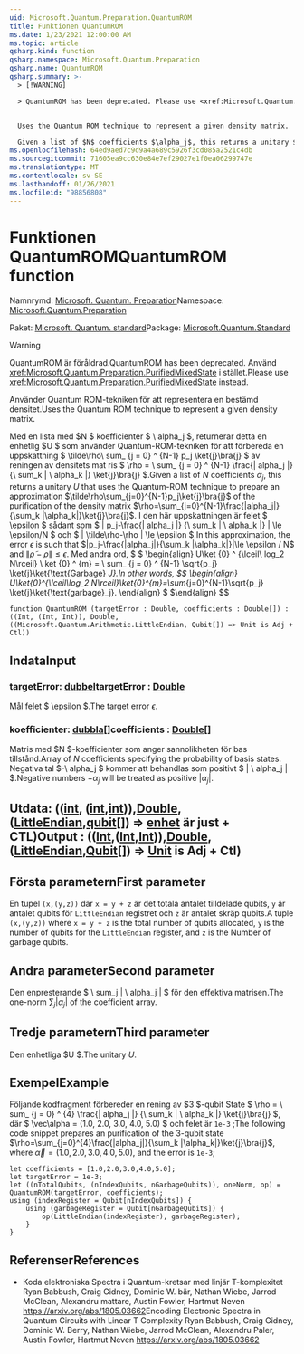 ```yaml
---
uid: Microsoft.Quantum.Preparation.QuantumROM
title: Funktionen QuantumROM
ms.date: 1/23/2021 12:00:00 AM
ms.topic: article
qsharp.kind: function
qsharp.namespace: Microsoft.Quantum.Preparation
qsharp.name: QuantumROM
qsharp.summary: >-
  > [!WARNING]

  > QuantumROM has been deprecated. Please use <xref:Microsoft.Quantum.Preparation.PurifiedMixedState> instead.


  Uses the Quantum ROM technique to represent a given density matrix.

  Given a list of $N$ coefficients $\alpha_j$, this returns a unitary $U$ that uses the Quantum-ROM technique to prepare an approximation  $\tilde\rho\sum_{j=0}^{N-1}p_j\ket{j}\bra{j}$ of the purification of the density matrix $\rho=\sum_{j=0}^{N-1}\frac{|alpha_j|}{\sum_k |\alpha_k|}\ket{j}\bra{j}$. In this approximation, the error $\epsilon$ is such that $|p_j-\frac{|alpha_j|}{\sum_k |\alpha_k|}|\le \epsilon / N$ and $\|\tilde\rho - \rho\| \le \epsilon$. In other words, $$ \begin{align} U\ket{0}^{\lceil\log_2 N\rceil}\ket{0}^{m}=\sum_{j=0}^{N-1}\sqrt{p_j} \ket{j}\ket{\text{garbage}_j}. \end{align} $$
ms.openlocfilehash: 64ed9aed7c9d9a4a689c5926f3cd085a2521c4db
ms.sourcegitcommit: 71605ea9cc630e84e7ef29027e1f0ea06299747e
ms.translationtype: MT
ms.contentlocale: sv-SE
ms.lasthandoff: 01/26/2021
ms.locfileid: "98856808"
---
```

# <a name="quantumrom-function"></a><span data-ttu-id="f3e94-102">Funktionen QuantumROM</span><span class="sxs-lookup"><span data-stu-id="f3e94-102">QuantumROM function</span></span>

<span data-ttu-id="f3e94-103">Namnrymd: [Microsoft. Quantum. Preparation](xref:Microsoft.Quantum.Preparation)</span><span class="sxs-lookup"><span data-stu-id="f3e94-103">Namespace: [Microsoft.Quantum.Preparation](xref:Microsoft.Quantum.Preparation)</span></span>

<span data-ttu-id="f3e94-104">Paket: [Microsoft. Quantum. standard](https://nuget.org/packages/Microsoft.Quantum.Standard)</span><span class="sxs-lookup"><span data-stu-id="f3e94-104">Package: [Microsoft.Quantum.Standard](https://nuget.org/packages/Microsoft.Quantum.Standard)</span></span>


> [!WARNING]
> <span data-ttu-id="f3e94-105">QuantumROM är föråldrad.</span><span class="sxs-lookup"><span data-stu-id="f3e94-105">QuantumROM has been deprecated.</span></span> <span data-ttu-id="f3e94-106">Använd <xref:Microsoft.Quantum.Preparation.PurifiedMixedState> i stället.</span><span class="sxs-lookup"><span data-stu-id="f3e94-106">Please use <xref:Microsoft.Quantum.Preparation.PurifiedMixedState> instead.</span></span>

<span data-ttu-id="f3e94-107">Använder Quantum ROM-tekniken för att representera en bestämd densitet.</span><span class="sxs-lookup"><span data-stu-id="f3e94-107">Uses the Quantum ROM technique to represent a given density matrix.</span></span>

<span data-ttu-id="f3e94-108">Med en lista med $N $ koefficienter $ \ alpha_j $, returnerar detta en enhetlig $U $ som använder Quantum-ROM-tekniken för att förbereda en uppskattning $ \tilde\rho\ sum_ {j = 0} ^ {N-1} p_j \ket{j}\bra{j} $ av reningen av densitets mat ris $ \rho = \ sum_ {j = 0} ^ {N-1} \frac{| alpha_j |} {\ sum_k | \ alpha_k |} \ket{j}\bra{j} $.</span><span class="sxs-lookup"><span data-stu-id="f3e94-108">Given a list of $N$ coefficients $\alpha_j$, this returns a unitary $U$ that uses the Quantum-ROM technique to prepare an approximation  $\tilde\rho\sum_{j=0}^{N-1}p_j\ket{j}\bra{j}$ of the purification of the density matrix $\rho=\sum_{j=0}^{N-1}\frac{|alpha_j|}{\sum_k |\alpha_k|}\ket{j}\bra{j}$.</span></span> <span data-ttu-id="f3e94-109">I den här uppskattningen är felet $ \epsilon $ sådant som $ | p_j-\frac{| alpha_j |} {\ sum_k | \ alpha_k |} | \le \epsilon/N $ och $ \| \tilde\rho-\rho \| \le \epsilon $.</span><span class="sxs-lookup"><span data-stu-id="f3e94-109">In this approximation, the error $\epsilon$ is such that $|p_j-\frac{|alpha_j|}{\sum_k |\alpha_k|}|\le \epsilon / N$ and $\|\tilde\rho - \rho\| \le \epsilon$.</span></span> <span data-ttu-id="f3e94-110">Med andra ord, $ $ \begin{align} U\ket {0} ^ {\lceil\ log_2 N\rceil} \ ket {0} ^ {m} = \ sum_ {j = 0} ^ {N-1} \sqrt{p_j} \ket{j}\ket{\text{Garbage} _J}.</span><span class="sxs-lookup"><span data-stu-id="f3e94-110">In other words, $$ \begin{align} U\ket{0}^{\lceil\log_2 N\rceil}\ket{0}^{m}=\sum_{j=0}^{N-1}\sqrt{p_j} \ket{j}\ket{\text{garbage}_j}.</span></span>
<span data-ttu-id="f3e94-111">\end{align} $ $</span><span class="sxs-lookup"><span data-stu-id="f3e94-111">\end{align} $$</span></span>

```qsharp
function QuantumROM (targetError : Double, coefficients : Double[]) : ((Int, (Int, Int)), Double, ((Microsoft.Quantum.Arithmetic.LittleEndian, Qubit[]) => Unit is Adj + Ctl))
```


## <a name="input"></a><span data-ttu-id="f3e94-112">Indata</span><span class="sxs-lookup"><span data-stu-id="f3e94-112">Input</span></span>

### <a name="targeterror--double"></a><span data-ttu-id="f3e94-113">targetError: [dubbel](xref:microsoft.quantum.lang-ref.double)</span><span class="sxs-lookup"><span data-stu-id="f3e94-113">targetError : [Double](xref:microsoft.quantum.lang-ref.double)</span></span>

<span data-ttu-id="f3e94-114">Mål felet $ \epsilon $.</span><span class="sxs-lookup"><span data-stu-id="f3e94-114">The target error $\epsilon$.</span></span>


### <a name="coefficients--double"></a><span data-ttu-id="f3e94-115">koefficienter: [dubbla](xref:microsoft.quantum.lang-ref.double)[]</span><span class="sxs-lookup"><span data-stu-id="f3e94-115">coefficients : [Double](xref:microsoft.quantum.lang-ref.double)[]</span></span>

<span data-ttu-id="f3e94-116">Matris med $N $-koefficienter som anger sannolikheten för bas tillstånd.</span><span class="sxs-lookup"><span data-stu-id="f3e94-116">Array of $N$ coefficients specifying the probability of basis states.</span></span>
<span data-ttu-id="f3e94-117">Negativa tal $-\ alpha_j $ kommer att behandlas som positivt $ | \ alpha_j | $.</span><span class="sxs-lookup"><span data-stu-id="f3e94-117">Negative numbers $-\alpha_j$ will be treated as positive $|\alpha_j|$.</span></span>



## <a name="output--intintintdoublelittleendianqubit--unit--is-adj--ctl"></a><span data-ttu-id="f3e94-118">Utdata: (([int](xref:microsoft.quantum.lang-ref.int), ([int](xref:microsoft.quantum.lang-ref.int),[int](xref:microsoft.quantum.lang-ref.int))),[Double](xref:microsoft.quantum.lang-ref.double), ([LittleEndian](xref:Microsoft.Quantum.Arithmetic.LittleEndian),[qubit](xref:microsoft.quantum.lang-ref.qubit)[]) => [enhet](xref:microsoft.quantum.lang-ref.unit)  är just + CTL)</span><span class="sxs-lookup"><span data-stu-id="f3e94-118">Output : (([Int](xref:microsoft.quantum.lang-ref.int),([Int](xref:microsoft.quantum.lang-ref.int),[Int](xref:microsoft.quantum.lang-ref.int))),[Double](xref:microsoft.quantum.lang-ref.double),([LittleEndian](xref:Microsoft.Quantum.Arithmetic.LittleEndian),[Qubit](xref:microsoft.quantum.lang-ref.qubit)[]) => [Unit](xref:microsoft.quantum.lang-ref.unit)  is Adj + Ctl)</span></span>

## <a name="first-parameter"></a><span data-ttu-id="f3e94-119">Första parametern</span><span class="sxs-lookup"><span data-stu-id="f3e94-119">First parameter</span></span>

<span data-ttu-id="f3e94-120">En tupel `(x,(y,z))` där `x = y + z` är det totala antalet tilldelade qubits, `y` är antalet qubits för `LittleEndian` registret och `z` är antalet skräp qubits.</span><span class="sxs-lookup"><span data-stu-id="f3e94-120">A tuple `(x,(y,z))` where `x = y + z` is the total number of qubits allocated, `y` is the number of qubits for the `LittleEndian` register, and `z` is the Number of garbage qubits.</span></span>

## <a name="second-parameter"></a><span data-ttu-id="f3e94-121">Andra parameter</span><span class="sxs-lookup"><span data-stu-id="f3e94-121">Second parameter</span></span>

<span data-ttu-id="f3e94-122">Den enpresterande $ \ sum_j | \ alpha_j | $ för den effektiva matrisen.</span><span class="sxs-lookup"><span data-stu-id="f3e94-122">The one-norm $\sum_j |\alpha_j|$ of the coefficient array.</span></span>

## <a name="third-parameter"></a><span data-ttu-id="f3e94-123">Tredje parametern</span><span class="sxs-lookup"><span data-stu-id="f3e94-123">Third parameter</span></span>

<span data-ttu-id="f3e94-124">Den enhetliga $U $.</span><span class="sxs-lookup"><span data-stu-id="f3e94-124">The unitary $U$.</span></span>

## <a name="example"></a><span data-ttu-id="f3e94-125">Exempel</span><span class="sxs-lookup"><span data-stu-id="f3e94-125">Example</span></span>

<span data-ttu-id="f3e94-126">Följande kodfragment förbereder en rening av $3 $-qubit State $ \rho = \ sum_ {j = 0} ^ {4} \frac{| alpha_j |} {\ sum_k | \ alpha_k |} \ket{j}\bra{j} $, där $ \vec\alpha = (1.0, 2.0, 3.0, 4.0, 5.0) $ och felet är `1e-3` ;</span><span class="sxs-lookup"><span data-stu-id="f3e94-126">The following code snippet prepares an purification of the $3$-qubit state $\rho=\sum_{j=0}^{4}\frac{|alpha_j|}{\sum_k |\alpha_k|}\ket{j}\bra{j}$, where $\vec\alpha=(1.0,2.0,3.0,4.0,5.0)$, and the error is `1e-3`;</span></span>

```qsharp
let coefficients = [1.0,2.0,3.0,4.0,5.0];
let targetError = 1e-3;
let ((nTotalQubits, (nIndexQubits, nGarbageQubits)), oneNorm, op) = QuantumROM(targetError, coefficients);
using (indexRegister = Qubit[nIndexQubits]) {
    using (garbageRegister = Qubit[nGarbageQubits]) {
        op(LittleEndian(indexRegister), garbageRegister);
    }
}
```

## <a name="references"></a><span data-ttu-id="f3e94-127">Referenser</span><span class="sxs-lookup"><span data-stu-id="f3e94-127">References</span></span>

- <span data-ttu-id="f3e94-128">Koda elektroniska Spectra i Quantum-kretsar med linjär T-komplexitet Ryan Babbush, Craig Gidney, Dominic W. bär, Nathan Wiebe, Jarrod McClean, Alexandru mattare, Austin Fowler, Hartmut Neven https://arxiv.org/abs/1805.03662</span><span class="sxs-lookup"><span data-stu-id="f3e94-128">Encoding Electronic Spectra in Quantum Circuits with Linear T Complexity Ryan Babbush, Craig Gidney, Dominic W. Berry, Nathan Wiebe, Jarrod McClean, Alexandru Paler, Austin Fowler, Hartmut Neven https://arxiv.org/abs/1805.03662</span></span>